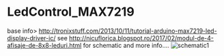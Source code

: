 # LedControl_MAX7219
base info> http://tronixstuff.com/2013/10/11/tutorial-arduino-max7219-led-display-driver-ic/
see http://nicuflorica.blogspot.ro/2017/02/modul-de-4-afisaje-de-8x8-leduri.html for schematic and more info....
![schematic1](https://2.bp.blogspot.com/-PJWdeZAGyKM/WK6xy92IwVI/AAAAAAAATc0/GUgzY0pjssUBikAC-g-BMLV8O-PWci8vgCLcB/s1600/32x8_schema2.png)
